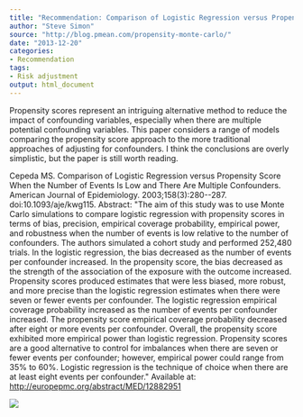 ```yaml
---
title: "Recommendation: Comparison of Logistic Regression versus Propensity Score When the Number of Events Is Low and There Are Multiple Confounders"
author: "Steve Simon"
source: "http://blog.pmean.com/propensity-monte-carlo/"
date: "2013-12-20"
categories:
- Recommendation
tags:
- Risk adjustment
output: html_document
---
```


<div>

<div>

Propensity scores represent an intriguing alternative method to reduce
the impact of confounding variables, especially when there are multiple
potential confounding variables. This paper considers a range of models
comparing the propensity score approach to the more traditional
approaches of adjusting for confounders. I think the conclusions are
overly simplistic, but the paper is still worth reading.

<!---More--->

Cepeda MS. Comparison of Logistic Regression versus Propensity Score
When the Number of Events Is Low and There Are Multiple Confounders.
American Journal of Epidemiology. 2003;158(3):280--287.
doi:10.1093/aje/kwg115. Abstract: "The aim of this study was to use
Monte Carlo simulations to compare logistic regression with propensity
scores in terms of bias, precision, empirical coverage probability,
empirical power, and robustness when the number of events is low
relative to the number of confounders. The authors simulated a cohort
study and performed 252,480 trials. In the logistic regression, the bias
decreased as the number of events per confounder increased. In the
propensity score, the bias decreased as the strength of the association
of the exposure with the outcome increased. Propensity scores produced
estimates that were less biased, more robust, and more precise than the
logistic regression estimates when there were seven or fewer events per
confounder. The logistic regression empirical coverage probability
increased as the number of events per confounder increased. The
propensity score empirical coverage probability decreased after eight or
more events per confounder. Overall, the propensity score exhibited more
empirical power than logistic regression. Propensity scores are a good
alternative to control for imbalances when there are seven or fewer
events per confounder; however, empirical power could range from 35% to
60%. Logistic regression is the technique of choice when there are at
least eight events per confounder." Available at:
<http://europepmc.org/abstract/MED/12882951>

![](http://www.pmean.com/images/propensity-monte-carlo01.png)

</div>

</div>


